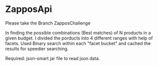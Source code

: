 ZapposApi
=========

Please take the Branch ZapposChallenge

In finding the possible combinations (Best matches) of N products in a given budget. 
I divided the porducts into 4 different ranges with help of facets.
Used Binary search within each "facet bucket" and cached the results for speedier searching.


Required: json-smart jar file to read json data.

